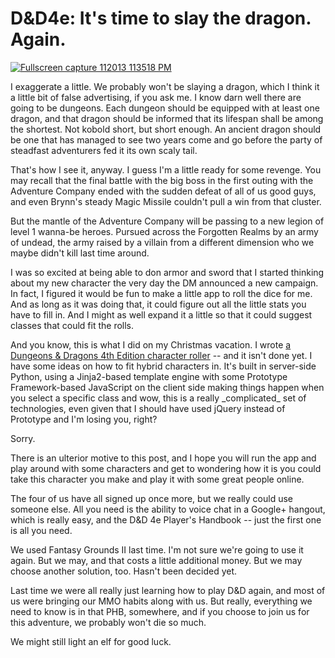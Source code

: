 # D&D4e: It's time to slay the dragon. Again.

[![](http://westkarana.com/wp-content/uploads/2013/01/Fullscreen-capture-112013-113518-PM.jpg "Fullscreen capture 112013 113518 PM")](http://chasingdings.com/cgi-bin/roller.py)

I exaggerate a little. We probably won't be slaying a dragon, which I think it a little bit of false advertising, if you ask me. I know darn well there are going to be dungeons. Each dungeon should be equipped with at least one dragon, and that dragon should be informed that its lifespan shall be among the shortest. Not kobold short, but short enough. An ancient dragon should be one that has managed to see two years come and go before the party of steadfast adventurers fed it its own scaly tail.

That's how I see it, anyway. I guess I'm a little ready for some revenge. You may recall that the final battle with the big boss in the first outing with the Adventure Company ended with the sudden defeat of all of us good guys, and even Brynn's steady Magic Missile couldn't pull a win from that cluster.

But the mantle of the Adventure Company will be passing to a new legion of level 1 wanna-be heroes. Pursued across the Forgotten Realms by an army of undead, the army raised by a villain from a different dimension who we maybe didn't kill last time around.

I was so excited at being able to don armor and sword that I started thinking about my new character the very day the DM announced a new campaign. In fact, I figured it would be fun to make a little app to roll the dice for me. And as long as it was doing that, it could figure out all the little stats you have to fill in. And I might as well expand it a little so that it could suggest classes that could fit the rolls.

And you know, this is what I did on my Christmas vacation. I wrote [a Dungeons & Dragons 4th Edition character roller](http://chasingdings.com/cgi-bin/roller.py) -- and it isn't done yet. I have some ideas on how to fit hybrid characters in. It's built in server-side Python, using a Jinja2-based template engine with some Prototype Framework-based JavaScript on the client side making things happen when you select a specific class and wow, this is a really \_complicated\_ set of technologies, even given that I should have used jQuery instead of Prototype and I'm losing you, right?

Sorry.

There is an ulterior motive to this post, and I hope you will run the app and play around with some characters and get to wondering how it is you could take this character you make and play it with some great people online.

The four of us have all signed up once more, but we really could use someone else. All you need is the ability to voice chat in a Google+ hangout, which is really easy, and the D&D 4e Player's Handbook -- just the first one is all you need.

We used Fantasy Grounds II last time. I'm not sure we're going to use it again. But we may, and that costs a little additional money. But we may choose another solution, too. Hasn't been decided yet.

Last time we were all really just learning how to play D&D again, and most of us were bringing our MMO habits along with us. But really, everything we need to know is in that PHB, somewhere, and if you choose to join us for this adventure, we probably won't die so much.

We might still light an elf for good luck.


